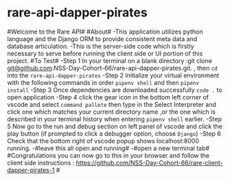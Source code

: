 # rare-api-dapper-pirates
#Welcome to the Rare API# 
#About#
-This application utilizes python language and the Django ORM to provide consistent meta data and database articulation.
-This is the server-side code which is firstly necessary to serve before running the client side or UI portion of this project. 
#To Test#
-Step 1 In your terminal on a blank directory :git clone git@github.com:NSS-Day-Cohort-66/rare-api-dapper-pirates.git. , then `cd` into the `rare-api-dapper-pirates`
-Step 2 Initialize your virtual environment with the following commands in order `pipenv shell` and then `pipenv install`
-Step 3 Once dependencies are downloaded successfully `code .` to open application
-Step 4 click the gear icon in the bottom left corner of vscode and select `command pallete` then type in the Select Interpreter and click one which matches your current directory name ,or the one which is described in your terminal history when entering `pipenv shell` earlier.
-Step 5 Now go to the run and debug section on left panel of vscode and click the play button (if prompted to click a debugger option, choose `Django`) 
-Step 6 Check that the bottom right of vscode popup shows localhost:8000 running.
-#leave this all open and running#
-#open a new terminal tab#
#Congratulations you can now go to this in your browser and follow the client side instructions : https://github.com/NSS-Day-Cohort-66/rare-client-dapper-pirates-1 #
